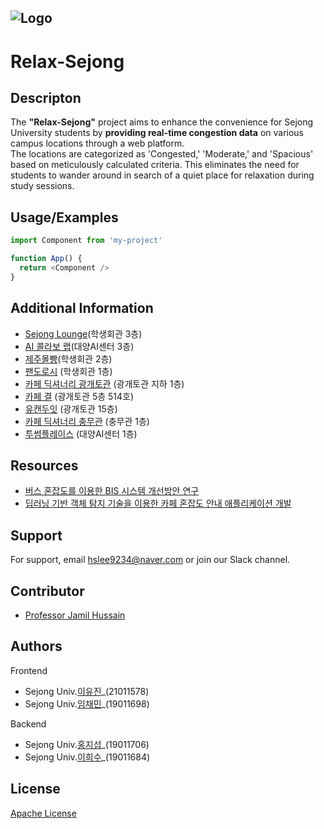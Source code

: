 
![Logo](https://i.ibb.co/z7PnTDz/logo.png)
--------------------------------------------------------------------------------

# Relax-Sejong


## Descripton

The **"Relax-Sejong"** project aims to enhance the convenience for Sejong University students by **providing real-time congestion data** on various campus locations through a web platform. <br>The locations are categorized as 'Congested,' 'Moderate,' and 'Spacious' based on meticulously calculated criteria. This eliminates the need for students to wander around in search of a quiet place for relaxation during study sessions. 

## Usage/Examples


```javascript
import Component from 'my-project'

function App() {
  return <Component />
}
```

## Additional Information

- [Sejong Lounge](https://naver.me/F6mxi8mf)(학생회관 3층)
- [AI 콜라보 랩](http://www.sejongpr.ac.kr/sejongwebzinenewspaperview.do?pkid=33411)(대양AI센터 3층) 
- [제주몰빵](https://naver.me/5tj9D1oE)(학생회관 2층)
- [팬도로시](https://naver.me/xc9rX5tg) (학생회관 1층)
- [카페 딕셔너리 광개토관](https://naver.me/5SWdxiPE) (광개토관 지하 1층) 
- [카페 결](https://naver.me/5VluVffS) (광개토관 5층 514호)
- [유캔두잇](https://naver.me/5QGunAQj) (광개토관 15층)
- [카페 딕셔너리 충무관](https://naver.me/G8UXNE2l) (충무관 1층)
- [투썸플레이스](https://naver.me/xgauZzxW) (대양AI센터 1층)

## Resources
- [버스 혼잡도를 이용한 BIS 시스템 개선방안 연구](https://www.earticle.net/Article/A291337) 
- [딥러닝 기반 객체 탐지 기술을 이용한 카페 혼잡도 안내 애플리케이션 개발](https://www.dbpia.co.kr/journal/articleDetail?nodeId=NODE11036040)


## Support

For support, email hslee9234@naver.com or join our Slack channel.


## Contributor

- [Professor Jamil Hussain](#)

  
## Authors


Frontend
- Sejong Univ.[이유진](https://github.com/newjinlee)_(21011578)
- Sejong Univ.[임채민](https://github.com/lcm1120)_(19011698)

Backend
- Sejong Univ.[홍지섭](https://github.com/jiseop121)_(19011706)
- Sejong Univ.[이희수](https://github.com/gmltn9233)_(19011684)


## License

[Apache License](http://www.apache.org/licenses/)




